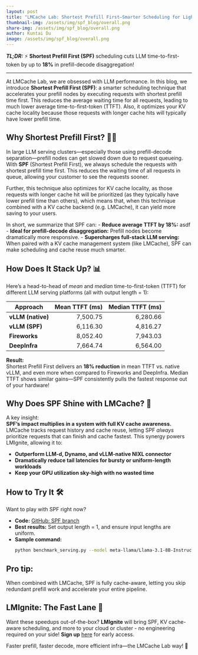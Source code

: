 ```yaml
---
layout: post
title: "LMCache Lab: Shortest Prefill First—Smarter Scheduling for Lightning-Fast Prefill Nodes!"
thumbnail-img: /assets/img/spf_blog/overall.png
share-img: /assets/img/spf_blog/overall.png
author: Kuntai Du
image: /assets/img/spf_blog/overall.png
---
```


***TL;DR:*** ⚡ **Shortest Prefill First (SPF)** scheduling cuts LLM time-to-first-token by up to **18%** in prefill-decode disaggregation!

---

At LMCache Lab, we are obsessed with LLM performance. In this blog, we introduce **Shortest Prefill First (SPF)**: a smarter scheduling technique that accelerates your prefill nodes by executing requests with shortest prefill time first. This reduces the average waiting time for all requests, leading to much lower average time-to-first-token (TTFT). Also, it optimizes your KV cache locality because those requests with longer cache hits will typically have lower prefill time.

## Why Shortest Prefill First? 🏃‍♂️

In large LLM serving clusters—especially those using prefill-decode separation—prefill nodes can get slowed down due to request queueing. With **SPF** (Shortest Prefill First), we always schedule the requests with shortest prefill time first. This reduces the waiting time of all requests in queue, allowing your customer to see the requests sooner.

Further, this technique also optimizes for KV cache locality, as those requests with longer cache hit will be prioritized (as they typically have lower prefill time than others), which means that, when this technique combined with a KV cache backend (e.g. LMCache), it can yield more saving to your users.

In short, we summarize that SPF can:
    - **Reduce average TTFT by 18%:** asdf
    - **Ideal for prefill-decode disaggregation:** Prefill nodes become dramatically more responsive.
    - **Supercharges full-stack LLM serving:** When paired with a KV cache management system (like LMCache), SPF can make scheduling and cache reuse much smarter.

## How Does It Stack Up? 📊

Here’s a head-to-head of *mean* and *median* time-to-first-token (TTFT) for different LLM serving platforms (all with output length = 1):

| Approach                       | Mean TTFT (ms) | Median TTFT (ms) |
|--------------------------------|---------------:|-----------------:|
| **vLLM (native)**              |     7,500.75   |      6,280.66    |
| **vLLM (SPF)**                 |     6,116.30   |      4,816.27    |
| **Fireworks**                  |     8,052.40   |      7,943.03    |
| **DeepInfra**                  |     7,664.74   |      6,564.00    |

**Result:**  
Shortest Prefill First delivers an **18% reduction** in mean TTFT vs. native vLLM, and even more when compared to Fireworks and DeepInfra. Median TTFT shows similar gains—SPF consistently pulls the fastest response out of your hardware!

## Why Does SPF Shine with LMCache? 🌟

A key insight:  
**SPF’s impact multiplies in a system with full KV cache awareness.** LMCache tracks request history and cache reuse, letting SPF *always* prioritize requests that can finish and cache fastest. This synergy powers LMIgnite, allowing it to:

- **Outperform LLM-d, Dynamo, and vLLM-native NIXL connector**
- **Dramatically reduce tail latencies for bursty or uniform-length workloads**
- **Keep your GPU utilization sky-high with no wasted time**

## How to Try It 🛠️

Want to play with SPF right now?  
- **Code:** [GitHub: SPF branch](https://github.com/TensorMesh-Internal/vllm/tree/kuntai/shortest_job_first)
- **Best results:** Set output length = 1, and ensure input lengths are uniform.
- **Sample command:**
  ```bash
  python benchmark_serving.py --model meta-llama/Llama-3.1-8B-Instruct --dataset-name random --random-input-len 10000 --random-output-len 1 --random-range-ratio 0.9 --request-rate inf --num-prompts 50
  ```

## Pro tip:
When combined with LMCache, SPF is fully cache-aware, letting you skip redundant prefill work and accelerate your entire pipeline.

## LMIgnite: The Fast Lane 🚦

Want these speedups out-of-the-box? **LMIgnite** will bring SPF, KV cache-aware scheduling, and more to your cloud or cluster - no engineering required on your side! **Sign up** [here](https://lmignite.tensormesh.ai/) for early access.

Faster prefill, faster decode, more efficient infra—the LMCache Lab way! 🚀
